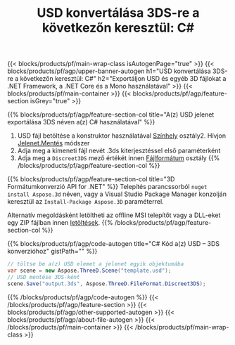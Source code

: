 ﻿---
title: "USD konvertálása 3DS-re a következőn keresztül: C# "
description: USD és egyéb 3D fájlok konvertálása a .NET API használatával
url: /hu/net/conversion/usd-to-3ds/
family: 3d
platformtag: net
feature: conversion
informat: USD
outformat: 3DS
otherformats: OBJ STL HTML FBX RVM JT DAE DXF 
---
{{< blocks/products/pf/main-wrap-class isAutogenPage="true" >}}
{{< blocks/products/pf/agp/upper-banner-autogen h1="USD konvertálása 3DS-re a következőn keresztül: C#" h2="Exportáljon USD és egyéb 3D fájlokat a .NET Framework, a .NET Core és a Mono használatával" >}}
{{< blocks/products/pf/main-container >}}
{{< blocks/products/pf/agp/feature-section isGrey="true" >}}

{{% blocks/products/pf/agp/feature-section-col title="A(z) USD jelenet exportálása 3DS néven a(z) C# használatával" %}}
1. USD fájl betöltése a konstruktor használatával [Színhely](https://apireference.aspose.com/3d/net/aspose.threed/scene) osztály2. Hívjon [Jelenet.Mentés](https://apireference.aspose.com/3d/net/aspose.threed/scene/methods/save/index) módszer
3. Adja meg a kimeneti fájl nevét .3ds kiterjesztéssel első paraméterként
4. Adja meg a `Discreet3DS` mező értékét innen [Fájlformátum](https://apireference.aspose.com/3d/net/aspose.threed/fileformat/fields/index) osztály
{{% /blocks/products/pf/agp/feature-section-col %}}

{{% blocks/products/pf/agp/feature-section-col title="3D Formátumkonverzió API for .NET" %}}
Telepítés parancssorból ```nuget install Aspose.3d``` néven, vagy a Visual Studio Package Manager konzolján keresztül az ```Install-Package Aspose.3D``` paraméterrel.

Alternatív megoldásként letöltheti az offline MSI telepítőt vagy a DLL-eket egy ZIP fájlban innen [letöltések](https://downloads.aspose.com/3d/net).
{{% /blocks/products/pf/agp/feature-section-col %}}

{{% blocks/products/pf/agp/code-autogen title="C# Kód a(z) USD – 3DS konverzióhoz" gistPath="" %}}
```cs
// töltse be a(z) USD elemet a jelenet egyik objektumába 
var scene = new Aspose.ThreeD.Scene("template.usd");
// USD mentése 3DS-ként 
scene.Save("output.3ds", Aspose.ThreeD.FileFormat.Discreet3DS);

```
{{% /blocks/products/pf/agp/code-autogen %}}
{{< /blocks/products/pf/agp/feature-section >}}
{{< blocks/products/pf/agp/other-supported-autogen >}}
{{< blocks/products/pf/agp/about-file-autogen >}}
{{< /blocks/products/pf/main-container >}}
{{< /blocks/products/pf/main-wrap-class >}}